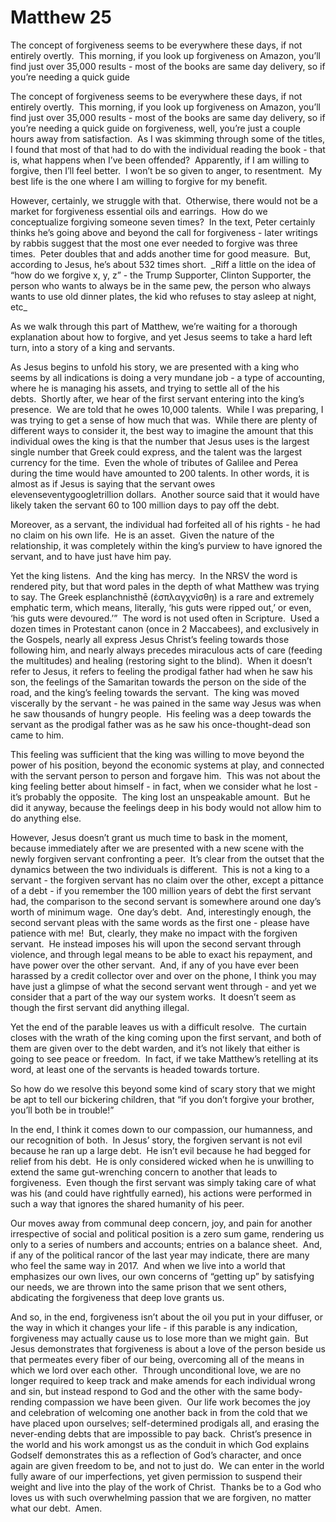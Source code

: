# Matthew 25

The concept of forgiveness seems to be everywhere these days, if not entirely overtly.  This morning, if you look up forgiveness on Amazon, you’ll find just over 35,000 results - most of the books are same day delivery, so if you’re needing a quick guide

The concept of forgiveness seems to be everywhere these days, if not entirely overtly.  This morning, if you look up forgiveness on Amazon, you’ll find just over 35,000 results - most of the books are same day delivery, so if you’re needing a quick guide on forgiveness, well, you’re just a couple hours away from satisfaction.  As I was skimming through some of the titles, I found that most of that had to do with the individual reading the book - that is, what happens when I’ve been offended?  Apparently, if I am willing to forgive, then I’ll feel better.  I won’t be so given to anger, to resentment.  My best life is the one where I am willing to forgive for my benefit.  

However, certainly, we struggle with that.  Otherwise, there would not be a market for forgiveness essential oils and earrings.  How do we conceptualize forgiving someone seven times?  In the text, Peter certainly thinks he’s going above and beyond the call for forgiveness - later writings by rabbis suggest that the most one ever needed to forgive was three times.  Peter doubles that and adds another time for good measure.  But, according to Jesus, he’s about 532 times short.  \_Riff a little on the idea of “how do we forgive x, y, z” - the Trump Supporter, Clinton Supporter, the person who wants to always be in the same pew, the person who always wants to use old dinner plates, the kid who refuses to stay asleep at night, etc\_

As we walk through this part of Matthew, we’re waiting for a thorough explanation about how to forgive, and yet Jesus seems to take a hard left turn, into a story of a king and servants.

As Jesus begins to unfold his story, we are presented with a king who seems by all indications is doing a very mundane job - a type of accounting, where he is managing his assets, and trying to settle all of the his debts.  Shortly after, we hear of the first servant entering into the king’s presence.  We are told that he owes 10,000 talents.  While I was preparing, I was trying to get a sense of how much that was.  While there are plenty of different ways to consider it, the best way to imagine the amount that this individual owes the king is that the number that Jesus uses is the largest single number that Greek could express, and the talent was the largest currency for the time.  Even the whole of tributes of Galilee and Perea during the time would have amounted to 200 talents. In other words, it is almost as if Jesus is saying that the servant owes elevenseventygoogletrillion dollars.  Another source said that it would have likely taken the servant 60 to 100 million days to pay off the debt.  

Moreover, as a servant, the individual had forfeited all of his rights - he had no claim on his own life.  He is an asset.  Given the nature of the relationship, it was completely within the king’s purview to have ignored the servant, and to have just have him pay.

Yet the king listens.  And the king has mercy.  In the NRSV the word is rendered pity, but that word pales in the depth of what Matthew was trying to say. The Greek esplanchnisthē (ἐσπλαγχνίσθη) is a rare and extremely emphatic term, which means, literally, ‘his guts were ripped out,’ or even, ‘his guts were devoured.’”  The word is not used often in Scripture.  Used a dozen times in Protestant canon (once in 2 Maccabees), and exclusively in the Gospels, nearly all express Jesus Christ’s feeling towards those following him, and nearly always precedes miraculous acts of care (feeding the multitudes) and healing (restoring sight to the blind).  When it doesn’t refer to Jesus, it refers to feeling the prodigal father had when he saw his son, the feelings of the Samaritan towards the person on the side of the road, and the king’s feeling towards the servant.  The king was moved viscerally by the servant - he was pained in the same way Jesus was when he saw thousands of hungry people.  His feeling was a deep towards the servant as the prodigal father was as he saw his once-thought-dead son came to him.  

This feeling was sufficient that the king was willing to move beyond the power of his position, beyond the economic systems at play, and connected with the servant person to person and forgave him.  This was not about the king feeling better about himself - in fact, when we consider what he lost - it’s probably the opposite.  The king lost an unspeakable amount.  But he did it anyway, because the feelings deep in his body would not allow him to do anything else.

However, Jesus doesn’t grant us much time to bask in the moment, because immediately after we are presented with a new scene with the newly forgiven servant confronting a peer.  It’s clear from the outset that the dynamics between the two individuals is different.  This is not a king to a servant - the forgiven servant has no claim over the other, except a pittance of a debt - if you remember the 100 million years of debt the first servant had, the comparison to the second servant is somewhere around one day’s worth of minimum wage.  One day’s debt.  And, interestingly enough, the second servant pleas with the same words as the first one - please have patience with me!  But, clearly, they make no impact with the forgiven servant.  He instead imposes his will upon the second servant through violence, and through legal means to be able to exact his repayment, and have power over the other servant.  And, if any of you have ever been harassed by a credit collector over and over on the phone, I think you may have just a glimpse of what the second servant went through - and yet we consider that a part of the way our system works.  It doesn’t seem as though the first servant did anything illegal.

Yet the end of the parable leaves us with a difficult resolve.  The curtain closes with the wrath of the king coming upon the first servant, and both of them are given over to the debt warden, and it’s not likely that either is going to see peace or freedom.  In fact, if we take Matthew’s retelling at its word, at least one of the servants is headed towards torture.

So how do we resolve this beyond some kind of scary story that we might be apt to tell our bickering children, that “if you don’t forgive your brother, you’ll both be in trouble!”

In the end, I think it comes down to our compassion, our humanness, and our recognition of both.  In Jesus’ story, the forgiven servant is not evil because he ran up a large debt.  He isn’t evil because he had begged for relief from his debt.  He is only considered wicked when he is unwilling to extend the same gut-wrenching concern to another that leads to forgiveness.  Even though the first servant was simply taking care of what was his (and could have rightfully earned), his actions were performed in such a way that ignores the shared humanity of his peer.

Our moves away from communal deep concern, joy, and pain for another irrespective of social and political position is a zero sum game, rendering us only to a series of numbers and accounts; entries on a balance sheet.  And, if any of the political rancor of the last year may indicate, there are many who feel the same way in 2017.  And when we live into a world that emphasizes our own lives, our own concerns of “getting up” by satisfying our needs, we are thrown into the same prison that we sent others, abdicating the forgiveness that deep love grants us.

And so, in the end, forgiveness isn’t about the oil you put in your diffuser, or the way in which it changes your life - if this parable is any indication, forgiveness may actually cause us to lose more than we might gain.  But Jesus demonstrates that forgiveness is about a love of the person beside us that permeates every fiber of our being, overcoming all of the means in which we lord over each other.  Through unconditional love, we are no longer required to keep track and make amends for each individual wrong and sin, but instead respond to God and the other with the same body-rending compassion we have been given.  Our life work becomes the joy and celebration of welcoming one another back in from the cold that we have placed upon ourselves; self-determined prodigals all, and erasing the never-ending debts that are impossible to pay back.  Christ’s presence in the world and his work amongst us as the conduit in which God explains Godself demonstrates this as a reflection of God’s character, and once again are given freedom to be, and not to just do.  We can enter in the world fully aware of our imperfections, yet given permission to suspend their weight and live into the play of the work of Christ.  Thanks be to a God who loves us with such overwhelming passion that we are forgiven, no matter what our debt.  Amen.
